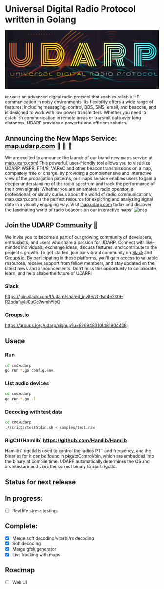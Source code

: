 # Universal Digital Radio Protocol written in Golang
![logo](media/logo.svg)

`UDARP` is an advanced digital radio protocol that enables reliable HF communication in noisy environments. Its flexibility offers a wide range of features, including messaging, control, BBS, SMS, email, and beacons, and is designed to work with low power transmitters. Whether you need to establish communication in remote areas or transmit data over long distances, UDARP provides a powerful and efficient solution.

## Announcing the New Maps Service: [map.udarp.com](map.udarp.com) 🎉 🥳 🍾
We are excited to announce the launch of our brand new maps service at [map.udarp.com](map.udarp.com)! This powerful, user-friendly tool allows you to visualize UDARP, WSPR, FT4/8, VARAC and other beacon transmissions on a map, completely free of charge. By providing a comprehensive and interactive view of the propagation patterns, our maps service enables users to gain a deeper understanding of the radio spectrum and track the performance of their own signals. Whether you are an amateur radio operator, a professional, or simply curious about the world of radio communications, map.udarp.com is the perfect resource for exploring and analyzing signal data in a visually engaging way. Visit [map.udarp.com](map.udarp.com) today and discover the fascinating world of radio beacons on our interactive maps!
![map](media/map_demo.png)

## Join the UDARP Community 🎉
We invite you to become a part of our growing community of developers, enthusiasts, and users who share a passion for UDARP. Connect with like-minded individuals, exchange ideas, discuss features, and contribute to the project's growth. To get started, join our vibrant community on [Slack](https://join.slack.com/t/udarp/shared_invite/zt-1sd4e2l39-R2pdafaylJ0uCc7wmhYioQ) and [Groups.io](https://groups.io/g/udarp/signup?u=8269483101481904438). By participating in these platforms, you'll gain access to valuable resources, receive support from fellow members, and stay updated on the latest news and announcements. Don't miss this opportunity to collaborate, learn, and help shape the future of UDARP!
### Slack
https://join.slack.com/t/udarp/shared_invite/zt-1sd4e2l39-R2pdafaylJ0uCc7wmhYioQ

### Groups.io
https://groups.io/g/udarp/signup?u=8269483101481904438

## Usage
### Run
```bash
cd cmd/udarp
go run *.go config.env
```

### List audio devices
```bash
cd cmd/udarp
go run *.go -l
```

### Decoding with test data<br>
```bash
cd cmd/udarp
./scripts/testStdin.sh < samples/test.raw
```

### RigCtl (Hamlib) https://github.com/Hamlib/Hamlib
 Hamlibs' rigctld is used to control the radios PTT and frequency, and the binaries for it can be found in pkg/txControl/bin, which are embedded into the binary at compile time. UDARP automatically determines the OS and architecture and uses the correct binary to start rigctld.

## Status for next release
## In progress:
- [ ] Real life stress testing

## Complete:
- [x] Merge soft decoding/viterbi/rs decoding
- [x] Soft decoding
- [x] Merge gfsk generator
- [x] Live tracking with maps

## Roadmap
- [ ] Web UI
